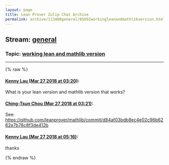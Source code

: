 ```yaml
---
layout: page
title: Lean Prover Zulip Chat Archive 
permalink: archive/113488general/85692workingleanandmathlibversion.html
---
```


## Stream: [general](index.html)
### Topic: [working lean and mathlib version](85692workingleanandmathlibversion.html)

---


{% raw %}
#### [ Kenny Lau (Mar 27 2018 at 03:20)](https://leanprover.zulipchat.com/#narrow/stream/113488-general/topic/working%20lean%20and%20mathlib%20version/near/124252051):
What is your lean version and mathlib version that works?

#### [ Ching-Tsun Chou (Mar 27 2018 at 03:21)](https://leanprover.zulipchat.com/#narrow/stream/113488-general/topic/working%20lean%20and%20mathlib%20version/near/124252064):
See: https://github.com/leanprover/mathlib/commit/d84af03bdb8ec4e02c96b6262e7b78c8f3de412b

#### [ Kenny Lau (Mar 27 2018 at 05:16)](https://leanprover.zulipchat.com/#narrow/stream/113488-general/topic/working%20lean%20and%20mathlib%20version/near/124255160):
thanks


{% endraw %}
